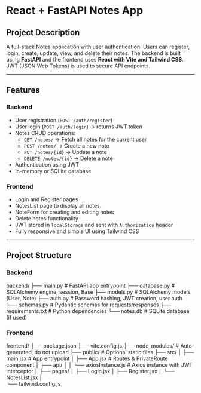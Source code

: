 # React + FastAPI Notes App

## Project Description
A full-stack Notes application with user authentication. Users can register, login, create, update, view, and delete their notes. The backend is built using **FastAPI** and the frontend uses **React with Vite and Tailwind CSS**. JWT (JSON Web Tokens) is used to secure API endpoints.

---

## Features

### Backend
- User registration (`POST /auth/register`)
- User login (`POST /auth/login`) → returns JWT token
- Notes CRUD operations:
  - `GET /notes/` → Fetch all notes for the current user
  - `POST /notes/` → Create a new note
  - `PUT /notes/{id}` → Update a note
  - `DELETE /notes/{id}` → Delete a note
- Authentication using JWT
- In-memory or SQLite database

### Frontend
- Login and Register pages
- NotesList page to display all notes
- NoteForm for creating and editing notes
- Delete notes functionality
- JWT stored in `localStorage` and sent with `Authorization` header
- Fully responsive and simple UI using Tailwind CSS

---

## Project Structure

### Backend
backend/
├── main.py                  # FastAPI app entrypoint
├── database.py              # SQLAlchemy engine, session, Base
├── models.py                # SQLAlchemy models (User, Note)
├── auth.py                  # Password hashing, JWT creation, user auth
├── schemas.py               # Pydantic schemas for requests/responses
├── requirements.txt         # Python dependencies
└── notes.db                 # SQLite database (if used)

### Frontend
frontend/
├── package.json
├── vite.config.js
├── node_modules/            # Auto-generated, do not upload
├── public/                  # Optional static files
├── src/
│   ├── main.jsx             # App entrypoint
│   ├── App.jsx              # Routes & PrivateRoute component
│   ├── api/
│   │   └── axiosInstance.js # Axios instance with JWT interceptor
│   ├── pages/
│      ├── Login.jsx
│      ├── Register.jsx
│      └── NotesList.jsx
│   
└── tailwind.config.js
